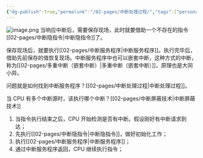 ```yaml
---
{"dg-publish":true,"permalink":"/02-pages/中断处理过程/","tags":["personal/blog","计算机组成原理"]}
---
```


![image.png](https://yelanyanyu-img-bed.oss-cn-hangzhou.aliyuncs.com/img/blog/2024/07/20240711195131.png)
当响应中断后，需要保存现场，此时就要借助一个不存在的指令[[02-pages/中断隐指令\|中断隐指令]]了。

保存现场后，就要执行[[02-pages/中断服务程序\|中断服务程序]]。执行完毕后，借助先前保存的值恢复现场。中断服务程序中也可以嵌套中断，这种方式的中断，称为[[02-pages/多重中断（嵌套中断）\|多重中断（嵌套中断）]]，原理也是大同小异。

问题就是如何找到中断服务程序？[[02-pages/中断处理过程\|中断处理过程]]。

当 CPU 有多个中断源时，该执行哪个中断？[[02-pages/中断屏蔽技术\|中断屏蔽技术]]

1. 当指令执行结束之后，CPU 开始检测是否有中断。假设刚好有中断请求到达；
2. 先执行[[02-pages/中断隐指令\|中断隐指令]]，做好初始化工作；
3. 执行[[02-pages/中断服务程序\|中断服务程序]]；
4. 通过中断服务程序返回，CPU 继续执行指令；